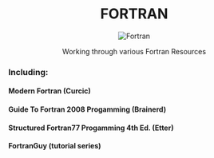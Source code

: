 <div align="center">
<!-- Title: -->
  <a href="https://github.com/https://github.com/ssoehdata/FORTRAN/">   
    <!-- <img src="https://github.com/ssoehdata/SQL/blob/main/postgresql.jpg" height="100"> -->
  </a>


# FORTRAN
![Fortran](https://a11ybadges.com/badge?logo=fortran)

Working through various Fortran Resources 

</div>

### Including: 

#### Modern Fortran (Curcic)
#### Guide To Fortran 2008 Progamming (Brainerd)
#### Structured Fortran77 Progamming 4th Ed. (Etter) 
#### FortranGuy (tutorial series)


